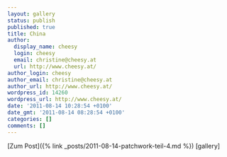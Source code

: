 ```yaml
---
layout: gallery
status: publish
published: true
title: China
author:
  display_name: cheesy
  login: cheesy
  email: christine@cheesy.at
  url: http://www.cheesy.at/
author_login: cheesy
author_email: christine@cheesy.at
author_url: http://www.cheesy.at/
wordpress_id: 14260
wordpress_url: http://www.cheesy.at/
date: '2011-08-14 10:28:54 +0100'
date_gmt: '2011-08-14 08:28:54 +0100'
categories: []
comments: []
---
```


[Zum Post]({% link _posts/2011-08-14-patchwork-teil-4.md %})
[gallery]<!--:-->
